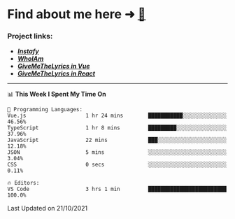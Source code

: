 # Find about me here ➜ [🧑](https://pauabella.dev)

### Project links:
- ***[Instafy](https://instafy.me)***
- ***[WhoIAm](https://pauabella.dev)***
- ***[GiveMeTheLyrics in Vue](https://lyrics.pauabella.dev)***
- ***[GiveMeTheLyrics in React](https://pauabella.dev/GiveMeTheLyrics)***

---
<!--START_SECTION:waka-->
📊 **This Week I Spent My Time On** 

```text
💬 Programming Languages: 
Vue.js                   1 hr 24 mins        ███████████░░░░░░░░░░░░░░   46.56% 
TypeScript               1 hr 8 mins         █████████░░░░░░░░░░░░░░░░   37.96% 
JavaScript               22 mins             ███░░░░░░░░░░░░░░░░░░░░░░   12.18% 
JSON                     5 mins              ░░░░░░░░░░░░░░░░░░░░░░░░░   3.04% 
CSS                      0 secs              ░░░░░░░░░░░░░░░░░░░░░░░░░   0.11%

🔥 Editors: 
VS Code                  3 hrs 1 min         █████████████████████████   100.0%

```


 Last Updated on 21/10/2021
<!--END_SECTION:waka-->
